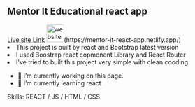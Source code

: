 <h2>Mentor It Educational react app</h2>
<a href="https://mentor-it-react-app.netlify.app/" target="_blank">Live site Link</a>
<img src='https://cdn.jsdelivr.net/npm/simple-icons@3.0.1/icons/icloud.svg' alt='website' height='40'>(https://mentor-it-react-app.netlify.app/)
<li>This project is built by react and Bootstrap latest version </li>
<li>I used Boostrap react copmonent Library and React Router</li>
<li>I've tried to built this project very simple with clean cooding</li>

- 🔭 I’m currently working on this page. 
- 🌱 I’m currently learning react 

Skills: REACT / JS / HTML / CSS